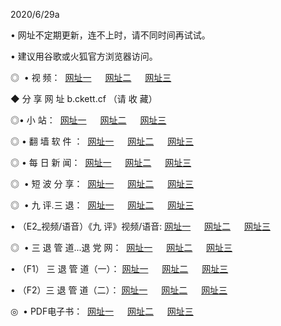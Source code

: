 <p>2020/6/29a
<p>• 网址不定期更新，连不上时，请不同时间再试试。
<p>• 建议用谷歌或火狐官方浏览器访问。
<p>◎  • 视 频： 
<a href="http://scb.csso.cam/" target="_blank">网址一</a> 　 
<a href="http://sbb.csso.cam/" target="_blank">网址二</a> 　 
<a href="http://sab.csso.cam/b.html" target="_blank">网址三</a>
<p>◆ 分 享 网 址  b.ckett.cf  （请 收 藏） </p>

<p>◎•  小 站：  
<a href="http://scb.csso.cam/f.html" target="_blank">网址一</a> 　 
<a href="http://sbb.csso.cam/h.html" target="_blank">网址二</a> 　 
<a href="http://sab.csso.cam/k/" target="_blank">网址三</a></p><p>

<p>◎  • 翻 墙 软 件 ：  
<a href="http://scb.csso.cam/ff/" target="_blank">网址一</a> 　 
<a href="http://sbb.csso.cam/s/read/a1_nd.html" target="_blank">网址二</a> 　 
<a href="http://sab.csso.cam/ff/index.html" target="_blank">网址三</a></p>
<p>◎  • 每 日 新 闻：  
<a href="http://scb.csso.cam/day/" target="_blank">网址一</a> 　 
<a href="http://sbb.csso.cam/day/" target="_blank">网址二</a> 　 
<a href="http://sab.csso.cam/day/index.html" target="_blank">网址三</a></p>
<p>◎   • 短 波 分 享：  
<a href="http://scb.csso.cam/h/" target="_blank">网址一</a> 　 
<a href="http://sab.csso.cam/h/" target="_blank">网址二</a> 　 
<a href="http://sbb.csso.cam/h/index.html" target="_blank">网址三</a></p>
<p>◎   • 九 评.三 退：  
<a href="http://scb.csso.cam/t/" target="_blank">网址一</a> 　 
<a href="http://sab.csso.cam/v2/index.html" target="_blank">网址二</a> 　 
<a href="http://sbb.csso.cam/tt/index.html" target="_blank">网址三</a> 　</p>
<p>  • （E2_视频/语音）《九 评》视频/语音: 
<a href="http://scb.csso.cam/7738.html" target="_blank">网址一</a> 　 
<a href="http://sab.csso.cam/7614.html" target="_blank">网址二</a> 　 
<a href="http://sbb.csso.cam/7633.html" target="_blank">网址三</a></p>
<p>◎   • 三 退 管 道...退 党 网：  
<a href="http://scb.csso.cam/go/td1.html" target="_blank">网址一</a> 　 
<a href="http://sab.csso.cam/go/td2.html" target="_blank">网址二</a> 　 
<a href="http://sbb.csso.cam/go/td3.html" target="_blank">网址三</a></p>
<p>  • （F1） 三 退 管 道（一）： 
<a href="http://scb.csso.cam/dd/" target="_blank">网址一</a> 　 
<a href="http://sab.csso.cam/s/read/a1_tdx.html" target="_blank">网址二</a> 　 
<a href="http://sbb.csso.cam/dd/" target="_blank">网址三</a></p>
<p>  • （F2）三 退 管 道（二）： 
<a href="http://sab.csso.cam/d/" target="_blank">网址一</a> 　 
<a href="http://scb.csso.cam/d/index.html" target="_blank">网址二</a> 　 
<a href="http://sbb.csso.cam/d/" target="_blank">网址三</a></p>
<p>◎   • PDF电子书：  
<a href="http://scb.csso.cam/p/" target="_blank">网址一</a> 　 
<a href="http://sbb.csso.cam/p/index.html" target="_blank">网址二</a> 　 
<a href="http://sab.csso.cam/p/" target="_blank">网址三</a></p>
